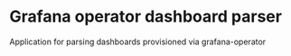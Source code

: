 # Grafana operator dashboard parser
Application for parsing dashboards provisioned via grafana-operator
